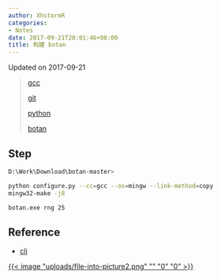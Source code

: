 ```yaml
---
author: XhstormR
categories:
- Notes
date: 2017-09-21T20:01:46+08:00
title: 构建 botan
---
```


<!--more-->

Updated on 2017-09-21

> [gcc](https://sourceforge.net/projects/mingw-w64/files/Toolchains%20targetting%20Win64/Personal%20Builds/mingw-builds/7.2.0/threads-posix/seh/)
>
> [git](https://github.com/git-for-windows/git/releases/latest)
>
> [python](https://www.python.org/ftp/python/3.6.3/python-3.6.3-embed-amd64.zip)
>
> [botan](https://github.com/randombit/botan/archive/master.zip)

## Step
```bash
D:\Work\Download\botan-master>

python configure.py --cc=gcc --os=mingw --link-method=copy
mingw32-make -j8

botan.exe rng 25
```

## Reference
* [cli](https://botan.randombit.net/manual/cli.html)

[{{< image "uploads/file-into-picture2.png" "" "0" "0" >}}](http://ww4.sinaimg.cn/large/a15b4afegy1fjsksn4s1kj203k03k7wh)

